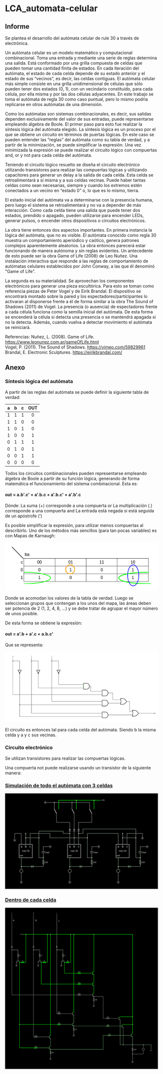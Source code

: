 # LCA_automata-celular

## Informe

Se plantea el desarrollo del autómata celular de rule 30 a través de electrónica.

Un autómata celular es un modelo matemático y computacional combinacional. Toma una entrada y mediante una serie de reglas determina una salida. Está conformado por una grilla compuesta de celdas que pueden tomar una cantidad finita de estados. En cada iteración del autómata, el estado de cada celda depende de su estado anterior y el estado de sus “vecinos”, es decir, las celdas contiguas.
El autómata celular más simple consiste en una grilla unidimensional de células que sólo pueden tener dos estados (0, 1), con un vecindario constituido, para cada célula, por ella misma y por las dos células adyacentes.
En este trabajo se toma el autómata de regla 30 como caso puntual, pero lo mismo podría replicarse en otros autómatas de una dimensión.

Como los autómatas son sistemas combinacionales, es decir, sus salidas dependen exclusivamente del valor de sus entradas, puede representarse empleando álgebra de Boole. El primer paso para esto fue realizar la síntesis lógica del autómata elegido. La síntesis lógica es un proceso por el que se obtiene un circuito en términos de puertas lógicas. En este caso se pueden entender las “reglas” del autómata como su tabla de verdad, y a partir de la minimización, se puede simplificar la expresión.
Una vez minimizada la expresión se puede realizar el circuito lógico con compuertas and, or y not para cada celda del autómata.

Teniendo el circuito lógico resuelto se diseña el circuito electrónico utilizando transistores para realizar las compuertas lógicas y utilizando capacitores para generar un delay a la salida de cada celda. Esta celda se retroalimentará a sí misma y a sus celdas vecinas. Puede haber tantas celdas como sean necesarias, siempre y cuando los extremos estén conectados a un vecino en “estado 0” o, lo que es lo mismo, tierra.

El estado inicial del autómata va a determinarse con la presencia humana, pero luego el sistema se retroalimentará y no va a depender de más interacción. Como cada celda tiene una salida que puede tener dos estados, prendido o apagado, pueden utilizarse para encender LEDs, generar pulsos, o encender otros dispositivos o circuitos electrónicos.

La obra tiene entonces dos aspectos importantes. En primera instancia la lógica del autómata, que no es visible. El autómata conocido como regla 30 muestra un comportamiento aperiódico y caótico, genera patrones complejos aparentemente aleatorios. La obra entonces parecerá estar funcionando de manera autónoma y sin reglas evidentes. Un antecedente de esto puede ser la obra Game of Life (2008) de Leo Nuñez. Una instalación interactiva que responde a las reglas de comportamiento de autómatas celulares establecidos por John Conway, a las que él denominó "Game of Life".

La segunda es su materialidad. Se aprovechan los componentes electrónicos para generar una pieza escultórica. Para esto se toman como referencia piezas de Peter Vogel y de Eirik Brandal. El dispositivo se encontrará montado sobre la pared y los espectadores/participantes lo activaran al disponerse frente a él de forma similar a la obra The Sound of Shadows (2011) de Vogel. La presencia (o ausencia) de espectadores frente a cada célula funciona como la semilla inicial del autómata. De esta forma se encenderá la célula si detecta una presencia o se mantendrá apagada si no la detecta. Además, cuando vuelva a detectar movimiento el autómata se reiniciará.

Referencias:
Nuñez, L. (2008). Game of Life. 
https://www.leonunez.com.ar/gameOfLife.html <br>
Vogel, P. (2011). The Sound of Shadows.
https://vimeo.com/59829961 <br>
Brandal, E. Electronic Sculptures.
https://eirikbrandal.com/

## Anexo

### Síntesis lógica del autómata

A partir de las reglas del autómata se puede definir la siguiente tabla de verdad:

| a | b | c | OUT|
| - | - | - |:--:|
| 1 | 1 | 1 | 0  |
| 1 | 1 | 0 | 0  |
| 1 | 0 | 1 | 0  |
| 1 | 0 | 0 | 1  |
| 0 | 1 | 1 | 1  |
| 0 | 1 | 0 | 1  |
| 0 | 0 | 1 | 1  |
| 0 | 0 | 0 | 0  |

Todos los circuitos combinacionales pueden representarse empleando álgebra de Boole a partir de su función lógica, generando de forma matemática el funcionamiento del sistema combinacional. Esta es:

#### out = a.b'.c' + a'.b.c + a'.b.c' + a'.b'.c

Dónde:
La suma (+) corresponde a una compuerta or
La multiplicación (.) corresponde a una compuerta and
La entrada está negada si está seguida de un apóstrofe (‘)

Es posible simplificar la expresión, para utilizar menos compuertas al describirlo. Uno de los métodos más sencillos (para tan pocas variables) es con Mapas de Karnaugh:

![](karnaugh.png)

Donde se acomodan los valores de la tabla de verdad. Luego se seleccionan grupos que contengan a los unos del mapa, las áreas deben ser potencia de 2 (1, 2, 4, 8, ...) y se debe tratar de agrupar el mayor número de unos posible. 

De esta forma se obtiene la expresión:

#### out = a'.b + a'.c + a.b.c'

Que se representa:

![](circuito_logico.png)

El circuito es entonces tal para cada celda del autómata. Siendo b la misma celda y a y c sus vecinas.

### Circuito electrónico

Se utilizan transistores para realizar las compuertas lógicas.

Una compuerta not puede realizarse usando un transistor de la siguiente manera:



### [Simulación de todo el autómata con 3 celdas](https://tinyurl.com/246u2hgd)
![](circuit-20240601-1953.png)


### [Dentro de cada celda](https://tinyurl.com/2aovvxox)
![](circuit-20240601-1959.png)